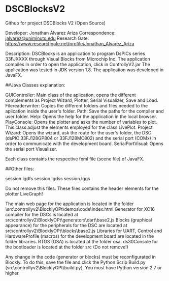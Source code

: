 # DSCBlocksV2
Github for project DSCBlocks V2 (Open Source)



Developer: Jonathan Álvarez Ariza
Correspondence: jalvarez@uniminuto.edu
Research Gate: https://www.researchgate.net/profile/Jonathan_Alvarez_Ariza

Description: 
DSCBlocks is an application to program DsPICs series 33FJXXXX through Visual Blocks from Microchip Inc. The application compiles 
In order to open the application, click in ControllyV2.jar
The application was tested in JDK version 1.8. The application was developed in JavaFX.

##Java Classes explanation:

GUIController: Main class of the aplication, opens the different complements as Project Wizard, Plotter, Serial Visualizer, Save and Load.
Filereaderwriter: Copies the different folders and files needed to the aplication inside the user's folder. 
Path: Save the paths for the compiler and user folder.
Help: Opens the help for the application in the local browser.
PlayConsole: Opens the plotter and asks the number of variables to plot. This class adjust the elements employed for the class LivePlot.
Project Wizard: Opens the wizard, ask the route for the user's folder, the DSC (dsPIC 33FJ128GP804 or 33FJ128MC802) and the serial port (COMx) in order to 
communicate with the development board.
SerialPortVisual: Opens the serial port Visualizer. 

Each class contains the respective fxml file (scene file) of JavaFX.

##Other files:

session.lgdfs
session.lgdss
session.lggs

Do not remove this files. These files contains the header elements for the plotter LiveGraph!

The main web page for the application is located in the folder \src\controllyv2\BlocklyOPt\demos\code\index.html
Generator for XC16 compiler for the DSCs is located at src\controllyv2\BlocklyOPt\generators\dart\base2.js
Blocks (graphical appearance) for the peripherals for the DSC are located at src\controllyv2\BlocklyOPt\blocks\base2.js
Libraries for UART, Control and HardwareProfile (macros) for the development board are located in the folder libraries.
RTOS (OSA) is located at the folder osa.
ds30Console for the bootloader is located at the folder src (Do not remove!)

Any change in the code (generator or blocks) must be reconfigurated in Blockly. To do this, save the file and click the Python Scrip Build.py 
(src\controllyv2\BlocklyOPt\build.py). 
You must have Python version 2.7 or higher.
